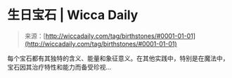 <!--yml

类别：未分类

日期：2024年06月12日 18:24:32

-->

# 生日宝石 | Wicca Daily

> 来源：[http://wiccadaily.com/tag/birthstones/#0001-01-01](http://wiccadaily.com/tag/birthstones/#0001-01-01)

每个宝石都有其独特的含义、能量和象征意义。在其他实践中，特别是在魔法中，宝石因其治疗特性和能力而备受珍视...
